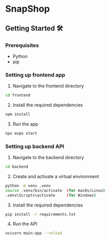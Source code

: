 # SnapShop

## Getting Started 🛠️
### Prerequisites
- Python
- pip

### Setting up frontend app
1. Navigate to the frontend directory
```bash
cd frontend
```
2. Install the required dependencies
```bash
npm install
```
3. Run the app
```bash
npx expo start
```

### Setting up backend API
1. Navigate to the backend directory
```bash
cd backend
```
2. Create and activate a virtual environment
```bash
python -m venv .venv
source .venv/bin/activate  (for macOs/Linux)
.venv\Scripts\activate     (for Windows)
```
3. Install the required dependencies
```bash
pip install -r requirements.txt
```
4. Run the API
```bash
uvicorn main:app --reload
```